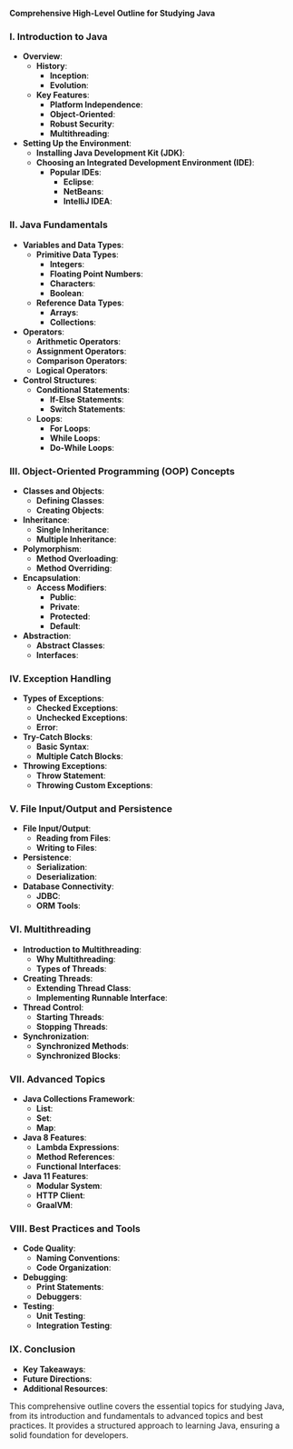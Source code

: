 **Comprehensive High-Level Outline for Studying Java**

### **I. Introduction to Java**

- **Overview**: 
  - **History**: 
    - **Inception**: 
    - **Evolution**: 
  - **Key Features**: 
    - **Platform Independence**: 
    - **Object-Oriented**: 
    - **Robust Security**: 
    - **Multithreading**: 
- **Setting Up the Environment**: 
  - **Installing Java Development Kit (JDK)**: 
  - **Choosing an Integrated Development Environment (IDE)**: 
    - **Popular IDEs**: 
      - **Eclipse**: 
      - **NetBeans**: 
      - **IntelliJ IDEA**: 

### **II. Java Fundamentals**

- **Variables and Data Types**: 
  - **Primitive Data Types**: 
    - **Integers**: 
    - **Floating Point Numbers**: 
    - **Characters**: 
    - **Boolean**: 
  - **Reference Data Types**: 
    - **Arrays**: 
    - **Collections**: 
- **Operators**: 
  - **Arithmetic Operators**: 
  - **Assignment Operators**: 
  - **Comparison Operators**: 
  - **Logical Operators**: 
- **Control Structures**: 
  - **Conditional Statements**: 
    - **If-Else Statements**: 
    - **Switch Statements**: 
  - **Loops**: 
    - **For Loops**: 
    - **While Loops**: 
    - **Do-While Loops**: 

### **III. Object-Oriented Programming (OOP) Concepts**

- **Classes and Objects**: 
  - **Defining Classes**: 
  - **Creating Objects**: 
- **Inheritance**: 
  - **Single Inheritance**: 
  - **Multiple Inheritance**: 
- **Polymorphism**: 
  - **Method Overloading**: 
  - **Method Overriding**: 
- **Encapsulation**: 
  - **Access Modifiers**: 
    - **Public**: 
    - **Private**: 
    - **Protected**: 
    - **Default**: 
- **Abstraction**: 
  - **Abstract Classes**: 
  - **Interfaces**: 

### **IV. Exception Handling**

- **Types of Exceptions**: 
  - **Checked Exceptions**: 
  - **Unchecked Exceptions**: 
  - **Error**: 
- **Try-Catch Blocks**: 
  - **Basic Syntax**: 
  - **Multiple Catch Blocks**: 
- **Throwing Exceptions**: 
  - **Throw Statement**: 
  - **Throwing Custom Exceptions**: 

### **V. File Input/Output and Persistence**

- **File Input/Output**: 
  - **Reading from Files**: 
  - **Writing to Files**: 
- **Persistence**: 
  - **Serialization**: 
  - **Deserialization**: 
- **Database Connectivity**: 
  - **JDBC**: 
  - **ORM Tools**: 

### **VI. Multithreading**

- **Introduction to Multithreading**: 
  - **Why Multithreading**: 
  - **Types of Threads**: 
- **Creating Threads**: 
  - **Extending Thread Class**: 
  - **Implementing Runnable Interface**: 
- **Thread Control**: 
  - **Starting Threads**: 
  - **Stopping Threads**: 
- **Synchronization**: 
  - **Synchronized Methods**: 
  - **Synchronized Blocks**: 

### **VII. Advanced Topics**

- **Java Collections Framework**: 
  - **List**: 
  - **Set**: 
  - **Map**: 
- **Java 8 Features**: 
  - **Lambda Expressions**: 
  - **Method References**: 
  - **Functional Interfaces**: 
- **Java 11 Features**: 
  - **Modular System**: 
  - **HTTP Client**: 
  - **GraalVM**: 

### **VIII. Best Practices and Tools**

- **Code Quality**: 
  - **Naming Conventions**: 
  - **Code Organization**: 
- **Debugging**: 
  - **Print Statements**: 
  - **Debuggers**: 
- **Testing**: 
  - **Unit Testing**: 
  - **Integration Testing**: 

### **IX. Conclusion**

- **Key Takeaways**: 
- **Future Directions**: 
- **Additional Resources**: 

This comprehensive outline covers the essential topics for studying Java, from its introduction and fundamentals to advanced topics and best practices. It provides a structured approach to learning Java, ensuring a solid foundation for developers.